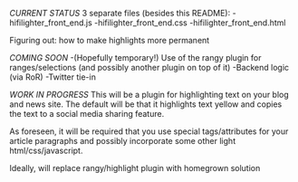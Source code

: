 *CURRENT STATUS*
3 separate files (besides this README):
-hifilighter_front_end.js
-hifilighter_front_end.css
-hifilighter_front_end.html

Figuring out: how to make highlights more permanent

*COMING SOON*
-(Hopefully temporary!) Use of the rangy plugin for ranges/selections (and possibly another plugin on top of it)
-Backend logic (via RoR)
-Twitter tie-in

*WORK IN PROGRESS*
This will be a plugin for highlighting text on your blog and news site. The default will be that it highlights text yellow and copies the text to a social media sharing feature.

As foreseen, it will be required that you use special tags/attributes for your article paragraphs and possibly incorporate some other light html/css/javascript.

Ideally, will replace rangy/highlight plugin with homegrown solution